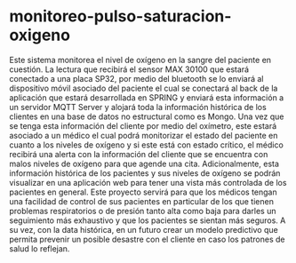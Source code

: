 # monitoreo-pulso-saturacion-oxigeno
Este sistema monitorea el nivel de oxígeno en la sangre del paciente en cuestión. La lectura que recibirá el sensor MAX 30100 que estará conectado a una placa SP32, por medio del bluetooth se lo enviará al dispositivo móvil asociado del paciente el cual se conectará al back de la aplicación que estará desarrollada en SPRING y enviará esta información a un servidor MQTT Server y alojará toda la información histórica de los clientes en una base de datos no estructural como es Mongo. Una vez que se tenga esta información del cliente por medio del oxímetro, este estará asociado a un médico el cual podrá monitorizar el estado del paciente en cuanto a los niveles de oxígeno y si este está con estado crítico, el médico recibirá una alerta con la información del cliente que se encuentra con malos niveles de oxígeno para que agende una cita.
Adicionalmente, esta información histórica de los pacientes y sus niveles de oxígeno se podrán visualizar en una aplicación web para tener una vista más controlada de los pacientes en general.
Este proyecto servirá para que los médicos tengan una facilidad de control de sus pacientes en particular de los que tienen problemas respiratorios o de presión tanto alta como baja para darles un seguimiento más exhaustivo y que los pacientes se sientan más seguros. A su vez, con la data histórica, en un futuro crear un modelo predictivo que permita prevenir un posible desastre con el cliente en caso los patrones de salud lo reflejan.
